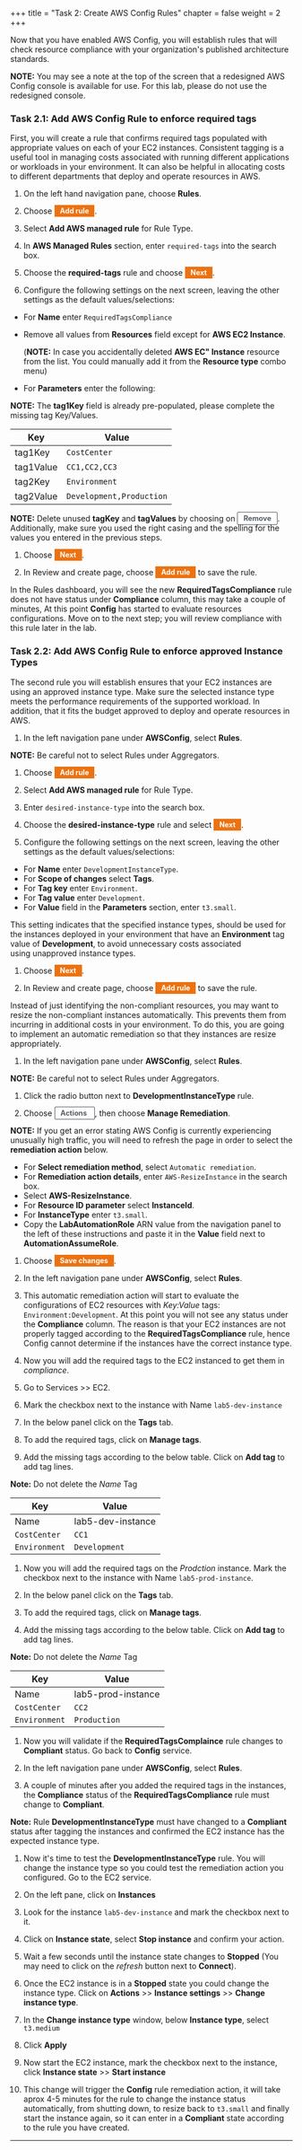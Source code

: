 +++ 
title = "Task 2: Create AWS Config Rules" 
chapter = false 
weight = 2 
+++

Now that you have enabled AWS Config, you will establish rules that will check resource compliance with your organization's published architecture standards.

**NOTE:** You may see a note at the top of the screen that a redesigned AWS Config console is available for use. For this lab, please do not use the redesigned console.

### Task 2.1: Add AWS Config Rule to enforce required tags

First, you will create a rule that confirms required tags populated with appropriate values on each of your EC2 instances. Consistent tagging is a useful tool in managing costs associated with running different applications or workloads in your environment. It can also be helpful in allocating costs to different departments that deploy and operate resources in AWS.

1. On the left hand navigation pane, choose **Rules**.

1. Choose <span style="background-color:#ec7211; font-weight:bold; font-size:90%; color:white; position:relative; top:-1px; padding-top:3px; padding-bottom:3px; padding-left:10px; padding-right:10px;white-space: nowrap">Add rule</span>.

1. Select **Add AWS managed rule** for Rule Type.

1. In **AWS Managed Rules** section, enter `required-tags` into the search box.

1. Choose the **required-tags** rule and choose <span style="background-color:#ec7211; font-weight:bold; font-size:90%; color:white; position:relative; top:-1px; padding-top:3px; padding-bottom:3px; padding-left:10px; padding-right:10px;white-space: nowrap">Next</span>.

1. Configure the following settings on the next screen, leaving the other settings as the default values/selections:

  - For **Name** enter `RequiredTagsCompliance`

  - Remove all values from **Resources** field except for **AWS EC2 Instance**.

    (**NOTE:** In case you accidentally deleted **AWS EC" Instance** resource from the list. You could manually add it from the **Resource type** combo menu)

  - For **Parameters** enter the following:

  **NOTE:** The **tag1Key** field is already pre-populated, please complete the missing tag Key/Values.

| Key       | Value                         |
| --------- | ----------------------------- |
| tag1Key   | `CostCenter`                  |
| tag1Value | `CC1,CC2,CC3`                 |
| tag2Key   | `Environment`                 |
| tag2Value | `Development,Production`      |

**NOTE:** Delete unused **tagKey** and **tagValues** by choosing on <span style="background-color:white; font-weight:bold; font-size:90%; color:#545b64; position:relative; top:-1px; border-color:#545b64; border-radius:2px; border-width:1px; border-style:solid; padding-top:3px; padding-bottom:3px; padding-left:10px; padding-right:10px;">Remove</span>. Additionally, make sure you used the right casing and the spelling for the values you entered in the previous steps.

1. Choose <span style="background-color:#ec7211; font-weight:bold; font-size:90%; color:white; position:relative; top:-1px; padding-top:3px; padding-bottom:3px; padding-left:10px; padding-right:10px;white-space: nowrap">Next</span>.

1. In Review and create page, choose <span style="background-color:#ec7211; font-weight:bold; font-size:90%; color:white; position:relative; top:-1px; padding-top:3px; padding-bottom:3px; padding-left:10px; padding-right:10px;white-space: nowrap">Add rule</span> to save the rule.

In the Rules dashboard, you will see the new **RequiredTagsCompliance** rule does not have status under **Compliance** column, this may take a couple of minutes, At this point **Config** has started to evaluate resources configurations. Move on to the next step; you will review compliance with this rule later in the lab.

### Task 2.2: Add AWS Config Rule to enforce approved Instance Types

The second rule you will establish ensures that your EC2 instances are using an approved instance type. Make sure the selected instance type meets the performance requirements of the supported workload. In addition, that it fits the budget approved to deploy and operate resources in AWS.

1. In the left navigation pane under **AWSConfig**, select **Rules**.

**NOTE:** Be careful not to select Rules under Aggregators.

1. Choose <span style="background-color:#ec7211; font-weight:bold; font-size:90%; color:white; position:relative; top:-1px; padding-top:3px; padding-bottom:3px; padding-left:10px; padding-right:10px;white-space: nowrap">Add rule</span>.

1. Select **Add AWS managed rule** for Rule Type.

1. Enter `desired-instance-type` into the search box.

1. Choose the **desired-instance-type** rule and select <span style="background-color:#ec7211; font-weight:bold; font-size:90%; color:white; position:relative; top:-1px; padding-top:3px; padding-bottom:3px; padding-left:10px; padding-right:10px;white-space: nowrap">Next</span>.

1. Configure the following settings on the next screen, leaving the other settings as the default values/selections:

  - For **Name** enter `DevelopmentInstanceType`.
  - For **Scope of changes** select **Tags**.
  - For **Tag key** enter `Environment`.
  - For **Tag value** enter `Development`.
  - For **Value** field in the **Parameters** section, enter `t3.small`.

  This setting indicates that the specified instance types, should be used for the instances deployed in your environment that have an **Environment** tag value of **Development**, to avoid unnecessary costs associated using unapproved instance types.

1. Choose <span style="background-color:#ec7211; font-weight:bold; font-size:90%; color:white; position:relative; top:-1px; padding-top:3px; padding-bottom:3px; padding-left:10px; padding-right:10px;white-space: nowrap">Next</span>.

1. In Review and create page, choose <span style="background-color:#ec7211; font-weight:bold; font-size:90%; color:white; position:relative; top:-1px; padding-top:3px; padding-bottom:3px; padding-left:10px; padding-right:10px;white-space: nowrap">Add rule</span> to save the rule.

Instead of just identifying the non-compliant resources, you may want to resize the non-compliant instances automatically. This prevents them from incurring in additional costs in your environment. To do this, you are going to implement an automatic remediation so that they instances are resize appropriately.

1. In the left navigation pane under **AWSConfig**, select **Rules**.

**NOTE:** Be careful not to select Rules under Aggregators.

1. Click the radio button next to **DevelopmentInstanceType** rule.

1. Choose <span style="background-color:white; font-weight:bold; font-size:90%; color:#545b64; position:relative; top:-1px; border-color:#545b64; border-radius:2px; border-width:1px; border-style:solid; padding-top:3px; padding-bottom:3px; padding-left:10px; padding-right:10px;">Actions <i class="fas fa-angle-down"></i></span>, then choose **Manage Remediation**.

**NOTE:** If you get an error stating AWS Config is currently experiencing unusually high traffic, you will need to refresh the page in order to select the **remediation action** below.

- For **Select remediation method**, select `Automatic remediation`.
- For **Remediation action details**, enter `AWS-ResizeInstance` in the search box.
- Select **AWS-ResizeInstance**.
- For **Resource ID parameter** select **InstanceId**.
- For **InstanceType** enter `t3.small`.
- Copy the **LabAutomationRole** ARN value from the navigation panel to the left of these instructions and paste it in the **Value** field next to **AutomationAssumeRole**.

1. Choose <span style="background-color:#ec7211; font-weight:bold; font-size:90%; color:white; position:relative; top:-1px; padding-top:3px; padding-bottom:3px; padding-left:10px; padding-right:10px;white-space: nowrap">Save changes</span>.

1. In the left navigation pane under **AWSConfig**, select **Rules**.

1. This automatic remediation action will start to evaluate the configurations of EC2 resources with *Key:Value* tags: `Environment:Development`. At this point you will not see any status under the **Compliance** column. The reason is that your EC2 instances are not properly tagged according to the **RequiredTagsCompliance** rule, hence Config cannot determine if the instances have the correct instance type.

1. Now you will add the required tags to the EC2 instanced to get them in *compliance*.

1. Go to Services >> EC2.

1. Mark the checkbox next to the instance with Name `lab5-dev-instance`

1. In the below panel click on the **Tags** tab.

1. To add the required tags, click on **Manage tags**.

1. Add the missing tags according to the below table. Click on **Add tag** to add tag lines.

  **Note:** Do not delete the *Name* Tag

| Key           | Value                         |
| ------------- | ----------------------------- |
| Name          | lab5-dev-instance             |
| `CostCenter`  | `CC1`                         |
| `Environment` | `Development`                 |

1. Now you will add the required tags on the *Prodction* instance. Mark the checkbox next to the instance with Name `lab5-prod-instance`.

1. In the below panel click on the **Tags** tab.

1. To add the required tags, click on **Manage tags**.

1. Add the missing tags according to the below table. Click on **Add tag** to add tag lines.

  **Note:** Do not delete the *Name* Tag

| Key           | Value                         |
| ------------- | ----------------------------- |
| Name          | lab5-prod-instance            |
| `CostCenter`  | `CC2`                         |
| `Environment` | `Production`                  |

1. Now you will validate if the  **RequiredTagsComplaince** rule changes to **Compliant** status. Go back to **Config** service.

1. In the left navigation pane under **AWSConfig**, select **Rules**.

1. A couple of minutes after you added the required tags in the instances, the **Compliance** status of the **RequiredTagsCompliance** rule must change to **Compliant**.

  **Note:** Rule **DevelopmentInstanceType** must have changed to a **Compliant** status after tagging the instances and confirmed the EC2 instance has the expected instance type.

1. Now it's time to test the **DevelopmentInstanceType** rule. You will change the instance type so you could test the remediation action you configured. Go to the EC2 service.

1. On the left pane, click on **Instances**

1. Look for the instance `lab5-dev-instance` and mark the checkbox next to it.

1. Click on **Instance state**, select **Stop instance** and confirm your action.

1. Wait a few seconds until the instance state changes to **Stopped** (You may need to click on the *refresh* button next to **Connect**).

1. Once the EC2 instance is in a **Stopped** state you could change the instance type. Click on **Actions** >> **Instance settings** >> **Change instance type**.

1. In the **Change instance type** window, below **Instance type**, select `t3.medium`

1. Click **Apply**

1. Now start the EC2 instance, mark the checkbox next to the instance, click **Instance state** >> **Start instance**

1. This change will trigger the **Config** rule remediation action, it will take aprox 4-5 minutes for the rule to change the instance status automatically, from shutting down, to resize back to `t3.small` and finally start the instance again, so it can enter in a **Compliant** state according to the rule you have created.

---